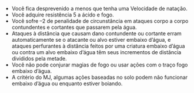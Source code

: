 - Você fica desprevenido a menos que tenha uma Velocidade de natação. 
- Você adquire resistência 5 a ácido e fogo.
- Você sofre –2 de penalidade de circunstância em ataques corpo a corpo contundentes e cortantes que passarem pela água. 
- Ataques à distância que causam dano contundente ou cortante erram automaticamente se o atacante ou alvo estiver embaixo d’água, e ataques perfurantes à distância feitos por uma criatura embaixo d’água ou contra um alvo embaixo d’água têm seus incrementos de distância divididos pela metade. 
- Você não pode conjurar magias de fogo ou usar ações com o traço fogo embaixo d’água. 
- A critério do MJ, algumas ações baseadas no solo podem não funcionar embaixo d’água ou enquanto estiver boiando.